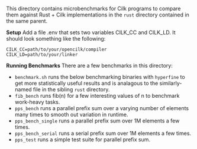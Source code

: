 This directory contains microbenchmarks for Cilk programs to compare them against Rust + Cilk implementations in the `rust` directory contained in the same parent.

**Setup**
Add a file .env that sets two variables CILK\_CC and CILK\_LD. It should look something like the following:
```
CILK_CC=path/to/your/opencilk/compiler
CILK_LD=path/to/your/linker
```

**Running Benchmarks**
There are a few benchmarks in this directory:
- `benchmark.sh` runs the below benchmarking binaries with `hyperfine` to get more statistically useful results and is analagous to the similarly-named file in the sibling `rust` directory.
- `fib_bench` runs fib(n) for a few interesting values of n to benchmark work-heavy tasks.
- `pps_bench` runs a parallel prefix sum over a varying number of elements many times to smooth out variation in runtime.
- `pps_bench_single` runs a parallel prefix sum over 1M elements a few times.
- `pps_bench_serial` runs a serial prefix sum over 1M elements a few times.
- `pps_test` runs a simple test suite for parallel prefix sum.

